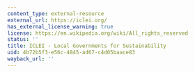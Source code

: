 ```yaml
---
content_type: external-resource
external_url: https://iclei.org/
has_external_license_warning: true
license: https://en.wikipedia.org/wiki/All_rights_reserved
status: ''
title: ICLEI - Local Governments for Sustainability
uid: 4b72b5f3-e56c-4845-ad67-c4d05baace83
wayback_url: ''
---
```

